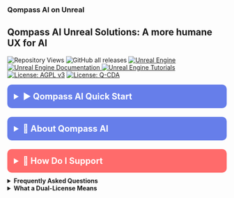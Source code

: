 <!-- /qompassai/unreal/README.md -->
<!-- ---------------------------- -->
<!-- Copyright (C) 2025 Qompass AI, All rights reserved. -->

<h3> Qompass AI on Unreal </h3>

<h2> Qompass AI Unreal Solutions: A more humane UX for AI </h2>

![Repository Views](https://komarev.com/ghpvc/?username=qompassai-unreal)
![GitHub all releases](https://img.shields.io/github/downloads/qompassai/unreal/total?style=flat-square)
<a href="https://www.unrealengine.com/">
  <img src="https://img.shields.io/badge/Unreal_Engine-0E1128?style=for-the-badge&logo=unrealengine&logoColor=white" alt="Unreal Engine">
</a>
<br>
<a href="https://docs.unrealengine.com/">
  <img src="https://img.shields.io/badge/UE_Documentation-blue?style=flat-square" alt="Unreal Engine Documentation">
</a>
<a href="https://github.com/topics/unreal-engine">
  <img src="https://img.shields.io/badge/UE_Tutorials-green?style=flat-square" alt="Unreal Engine Tutorials">
</a>
<br>
  <a href="https://www.gnu.org/licenses/agpl-3.0"><img src="https://img.shields.io/badge/License-AGPL%20v3-blue.svg" alt="License: AGPL v3"></a>
  <a href="./LICENSE-QCDA"><img src="https://img.shields.io/badge/license-Q--CDA-lightgrey.svg" alt="License: Q-CDA"></a>
</p>


<details>
  <summary style="font-size: 1.4em; font-weight: bold; padding: 15px; background: #667eea; color: white; border-radius: 10px; cursor: pointer; margin: 10px 0;">
    <strong>▶️ Qompass AI Quick Start</strong>
  </summary>
  <div style="background: #f8f9fa; padding: 15px; border-radius: 5px; margin-top: 10px; font-family: monospace;">

```bash  
curl -fsSL https://raw.githubusercontent.com/qompassai/unreal/main/scripts/quickstart.sh | sh
```
  </div>
  <blockquote style="font-size: 1.2em; line-height: 1.8; padding: 25px; background: #f8f9fa; border-left: 6px solid #667eea; border-radius: 8px; margin: 15px 0; box-shadow: 0 2px 8px rgba(0,0,0,0.1);">
    <details>
      <summary style="font-size: 1em; font-weight: bold; padding: 10px; background: #e9ecef; color: #333; border-radius: 5px; cursor: pointer; margin: 10px 0;">
        <strong>📄 We advise you read the script BEFORE running it 😉</strong>
      </summary>
      <pre style="background: #fff; padding: 15px; border-radius: 5px; border: 1px solid #ddd; overflow-x: auto;">
#!/usr/bin/env sh
# /qompassai/unreal/scripts/quickstart.sh
# Qompass AI Unreal Quickstart
# Copyright (C) 2025 Qompass AI, All rights reserved
####################################################
set -eu
OS=$(uname -s | tr '[:upper:]' '[:lower:]')
case "$OS" in
linux*)
	OS="linux"
	LOCAL="$HOME/.local"
	;;
darwin*)
	OS="macos"
	LOCAL="$HOME/.local"
	;;
msys* | mingw* | cygwin*)
	OS="windows"
	LOCAL="$USERPROFILE/.local"
	;;
*)
	echo "❌ Unsupported OS for this script."
	exit 1
	;;
esac
BIN="$LOCAL/bin"
mkdir -p "$BIN"
echo "╭─────────────────────────────────────────────╮"
echo "│   Qompass AI · Unreal Engine Quickstart     │"
echo "╰─────────────────────────────────────────────╯"
echo "  © 2025 Qompass AI. All rights reserved      "
echo
echo "Which Unreal Engine version do you want to set up?"
echo "  1) 5.6 (latest)"
echo "  2) 5.5"
echo "  3) 5.4"
echo "  4) Custom branch or tag"
echo "  q) Quit"
printf "Choose [1]: "
read -r verch
case "${verch:-1}" in
1 | "") UE_BRANCH="5.6" ;;
2) UE_BRANCH="5.5" ;;
3) UE_BRANCH="5.4" ;;
4)
	printf " Enter branch/tag: "
	read -r UE_BRANCH
	;;
q | Q) exit 0 ;;
*)
	echo "Invalid choice"
	exit 1
	;;
esac
UE_DIR="$LOCAL/UnrealEngine"
if [ ! -d "$UE_DIR" ]; then
	echo "==> Cloning Unreal Engine $UE_BRANCH into $UE_DIR ..."
	git clone -b "$UE_BRANCH" --single-branch "https://github.com/EpicGames/UnrealEngine.git" "$UE_DIR" ||
		git clone -b "$UE_BRANCH" --single-branch "git@github.com:EpicGames/UnrealEngine.git" "$UE_DIR"
else
	echo "==> Updating UE source for branch $UE_BRANCH ..."
	cd "$UE_DIR"
	git checkout "$UE_BRANCH"
	git fetch --all
fi
cd "$UE_DIR"
echo
echo "Pick platforms to build for (multi-select, e.g., 1 3 6)."
echo "  1) Linux (default)"
echo "  2) LinuxARM64"
echo "  3) Windows"
echo "  4) Mac"
echo "  5) Android"
echo "  6) iOS"
echo "  7) tvOS"
echo "  8) VisionOS"
echo "  a) All"
echo "  q) Quit"
printf "Which platform(s)? [1]: "
read -r plats
[ -z "${plats:-}" ] && plats="1"
[ "$plats" = "q" ] && exit 0
PLATFLAGS=""
PLATSDKS=""
for sel in $plats; do
	case "$sel" in
	1) PLATFLAGS="$PLATFLAGS Linux" ;;
	2) PLATFLAGS="$PLATFLAGS LinuxArm64" ;;
	3) PLATFLAGS="$PLATFLAGS Win64" ;;
	4) PLATFLAGS="$PLATFLAGS Mac" ;;
	5)
		PLATFLAGS="$PLATFLAGS Android"
		PLATSDKS="$PLATSDKS Android"
		;;
	6)
		PLATFLAGS="$PLATFLAGS IOS"
		PLATSDKS="$PLATSDKS IOS"
		;;
	7)
		PLATFLAGS="$PLATFLAGS TVOS"
		PLATSDKS="$PLATSDKS TVOS"
		;;
	8) PLATFLAGS="$PLATFLAGS VisionOS" ;;
	a | A)
		PLATFLAGS="Linux LinuxArm64 Win64 Mac Android IOS TVOS VisionOS"
		PLATSDKS="Android IOS TVOS"
		break
		;;
	*) ;;
	esac
done
echo
echo "Build system:"
echo "  1) Official Unreal Automation Tool (multi-platform, Installed Build) [default]"
echo "  2) Local developer Makefile build (for Linux devs, Editor only, fast)"
printf "Choose build system [1]: "
read -r buildsys
[ -z "$buildsys" ] && buildsys="1"
if [ "$buildsys" = "2" ]; then
	echo "==> Generating Makefiles for local developer build..."
	./GenerateProjectFiles.sh -makefiles
	echo
	echo "Makefile build menu:"
	echo "  1) Build Editor (default: Development)"
	echo "  2) Build Editor (Debug: much slower)"
	echo "  3) Build all essential tools (UnrealPak, ShaderCompileWorker, etc.)"
	echo "  4) Clean and full rebuild of Editor"
	echo "  5) Build UnrealGame"
	echo "  q) Quit"
	printf "Choose [1]: "
	read -r maketgt
	[ -z "$maketgt" ] && maketgt="1"
	echo "==> Ensuring ASP.NET Core HTTPS dev certificate is trusted for local development (if required)..."
dotnet dev-certs https --trust || {
  echo "❌ Could not trust HTTPS certificate. See https://aka.ms/dev-certs-trust for manual steps."
}
	case "$maketgt" in
	1 | "")
		echo "==> Building Unreal Editor (Development, StandardSet)..."
		make -j"$(nproc)" # "make" on its own builds the editor ("StandardSet")
		;;
	2)
		echo "==> Building Unreal Editor (Debug)..."
		make -j"$(nproc)" UnrealEditor-Linux-Debug
		;;
	3)
		echo "==> Building essential tools..."
		make -j"$(nproc)" CrashReportClient ShaderCompileWorker UnrealLightmass InterchangeWorker UnrealPak UnrealEditor
		;;
	4)
		echo "==> Cleaning and rebuilding the Editor..."
		make UnrealEditor ARGS="-clean" && make -j"$(nproc)" UnrealEditor
		;;
	5)
		echo "==> Building UnrealGame..."
		make -j"$(nproc)" UnrealGame
		;;
	q | Q)
		exit 0
		;;
	*)
		echo "Unknown choice, doing make (default)..."
		make -j"$(nproc)"
		;;
	esac
	if [ "$OS" = "linux" ]; then
		TOOLS="UnrealEditor UnrealPak ShaderCompileWorker CrashReportClient UnrealLightmass InterchangeWorker UnrealGame"
		TOOLROOT="$UE_DIR/Engine/Binaries/Linux"
		for tool in $TOOLS; do
			[ -f "$TOOLROOT/$tool" ] && ln -sf "$TOOLROOT/$tool" "$BIN/$tool" && echo "  → Symlinked $tool -> $BIN/$tool"
		done
		echo
		echo "==> Done. Run the editor with:"
		echo "cd $TOOLROOT"
		echo "./UnrealEditor"
		echo
		echo "To open a project:"
		echo "./UnrealEditor \"/path/to/YourProject.uproject\""
		echo
		echo "Append -game to run as a game, or see Unreal docs for more CLI options."
	else
		echo "Development makefile build is only implemented for Linux."
	fi
else
	echo
	echo "Choose configs (1 Development [default]   2 Debug   3 Test   4 Shipping   a All)"
	printf "Configs: "
	read -r buildconfs
	[ -z "${buildconfs:-}" ] && buildconfs="1"
	CONFVAL=""
	for sel in $buildconfs; do
		case "$sel" in
		1) CONFVAL="${CONFVAL}Development;" ;;
		2) CONFVAL="${CONFVAL}Debug;" ;;
		3) CONFVAL="${CONFVAL}Test;" ;;
		4) CONFVAL="${CONFVAL}Shipping;" ;;
		a | A)
			CONFVAL="Debug;Development;Test;Shipping"
			break
			;;
		*) ;;
		esac
	done
	CONFVAL=$(echo "$CONFVAL" | sed 's/;$//')
	echo "Enable extra build options:"
	echo "  1) Derived Data Cache (DDC)"
	echo "  2) CEF (Chromium Embedded Framework)"
	echo "  3) ISPC (Vectorization)"
	echo "  4) All"
	echo "  n) None [default]"
	printf "Features [n]: "
	read -r feat
	[ -z "$feat" ] && feat="n"
	WITH_DDC=false
	CEF3=false
	ISPC=false
	case "$feat" in
	4)
		WITH_DDC=true
		CEF3=true
		ISPC=true
		;;
	*)
		echo "$feat" | grep 1 >/dev/null && WITH_DDC=true
		echo "$feat" | grep 2 >/dev/null && CEF3=true
		echo "$feat" | grep 3 >/dev/null && ISPC=true
		;;
	esac
	echo "==> Updating submodules and prerequisites..."
	git submodule update --init --recursive
	./Setup.sh
	./GenerateProjectFiles.sh
	PLAT_SETS=""
	for pf in $PLATFLAGS; do
		PLAT_SETS="$PLAT_SETS -set:With${pf}=true"
	done
	CARGS=""
	[ "$CEF3" = "true" ] && CARGS="$CARGS -set:ExtraCompileArgs=-bCompileCEF3"
	[ "$ISPC" = "true" ] && CARGS="$CARGS -set:ExtraCompileArgs=-bCompileISPC"
	[ "$WITH_DDC" = "true" ] || WITH_DDC="false"
	echo "==> Building Unreal Engine with selected options..."
	./Engine/Build/BatchFiles/RunUAT.sh BuildGraph \
		-script=Engine/Build/InstalledEngineBuild.xml \
		-target="Make Installed Build Linux" \
		"$PLAT_SETS" \
		-set:GameConfigurations="$CONFVAL" \
		-set:WithDDC=$WITH_DDC \
		"$CARGS" \
		-set:CompileDatasmithPlugins=false \
		-set:AllowParallelExecutor=true
	echo "==> Build finished!"
	case "$OS" in
	linux)
		TOOLS="UnrealEditor UnrealPak ShaderCompileWorker"
		TOOLROOT="$UE_DIR/Engine/Binaries/Linux"
		;;
	macos)
		TOOLS="UnrealEditor UnrealPak ShaderCompileWorker UnrealVersionSelector"
		TOOLROOT="$UE_DIR/Engine/Binaries/Mac"
		;;
	windows)
		TOOLS="UnrealEditor.exe UnrealPak.exe ShaderCompileWorker.exe UnrealVersionSelector.exe"
		TOOLROOT="$UE_DIR/Engine/Binaries/Win64"
		;;
	esac
	for tool in $TOOLS; do
		src="$TOOLROOT/$tool"
		dest="$BIN/$(basename "$tool" .exe)"
		if [ -f "$src" ]; then
			ln -sf "$src" "$dest"
			echo "  → Symlinked $tool → $dest"
		else
			echo "  ⚠ Not found: $src (may not have been built for this platform)"
		fi
	done
	SETLINE="export PATH=\"$BIN:\$PATH\""
	for RCFILE in "$HOME/.bashrc" "$HOME/.zshrc" "$HOME/.profile"; do
		[ -f "$RCFILE" ] || continue
		grep -F "$SETLINE" "$RCFILE" >/dev/null 2>&1 ||
			{ printf '\n# Unreal Quickstart: Add local bin to PATH\n%s\n' "$SETLINE" >>"$RCFILE"; }
	done
	echo
	if [ -n "${PLATSDKS:-}" ]; then
		echo "SDK check results:"
		for sdk in $PLATSDKS; do
			found=0
			case "$sdk" in
			Android)
				(command -v sdkmanager >/dev/null 2>&1 || [ -d "$HOME/Android/Sdk" ]) && found=1
				;;
			IOS | TVOS)
				command -v xcodebuild >/dev/null 2>&1 && found=1
				;;
			esac
			if [ "$found" -eq 1 ]; then
				echo "  ✓ $sdk SDK found."
			else
				case "$sdk" in
				Android)
					echo "  ⚠ Android SDK not found. Install Android Studio and ensure ANDROID_HOME is set."
					;;
				IOS | TVOS)
					echo "  ⚠ Xcode or iOS/tvOS SDK not found. Install Xcode and Xcode command line tools."
					;;
				esac
			fi
		done
	fi
	echo
	echo "✅ Unreal Engine setup complete!"
	echo "  → Main editor: $BIN/UnrealEditor"
	for tool in UnrealPak ShaderCompileWorker UnrealVersionSelector; do
		[ -x "$BIN/$tool" ] && echo "  → $tool: $BIN/$tool"
	done
	echo "  → Source: $UE_DIR"
	echo "  → $BIN is in your PATH (after terminal restart)."
	echo
	echo "To launch Unreal Editor:"
	echo "  UnrealEditor"
	echo
	echo "★ You might need to install additional SDKs/platform tools as described above."
	echo "★ For advanced platform packaging/configuration, confirm in official Unreal documentation."
	echo
fi
exit 0</pre>
</details>
<p>Or, <a href="https://github.com/qompassai/unreal/blob/main/scripts/quickstart.sh" target="_blank">View the quickstart script directly</a>.</p>
</blockquote>
</details>

</blockquote>
</details>

<details>
<summary style="font-size: 1.4em; font-weight: bold; padding: 15px; background: #667eea; color: white; border-radius: 10px; cursor: pointer; margin: 10px 0;"><strong>🧭 About Qompass AI</strong></summary>
<blockquote style="font-size: 1.2em; line-height: 1.8; padding: 25px; background: #f8f9fa; border-left: 6px solid #667eea; border-radius: 8px; margin: 15px 0; box-shadow: 0 2px 8px rgba(0,0,0,0.1);">

<div align="center">
  <p>Matthew A. Porter<br>
  Former Intelligence Officer<br>
  Educator & Learner<br>
  DeepTech Founder & CEO</p>
</div>

<h3>Publications</h3>
  <p>
    <a href="https://orcid.org/0000-0002-0302-4812">
      <img src="https://img.shields.io/badge/ORCID-0000--0002--0302--4812-green?style=flat-square&logo=orcid" alt="ORCID">
    </a>
    <a href="https://www.researchgate.net/profile/Matt-Porter-7">
      <img src="https://img.shields.io/badge/ResearchGate-Open--Research-blue?style=flat-square&logo=researchgate" alt="ResearchGate">
    </a>
    <a href="https://zenodo.org/communities/qompassai">
      <img src="https://img.shields.io/badge/Zenodo-Publications-blue?style=flat-square&logo=zenodo" alt="Zenodo">
    </a>
  </p>

<h3>Developer Programs</h3>

[![NVIDIA Developer](https://img.shields.io/badge/NVIDIA-Developer_Program-76B900?style=for-the-badge\&logo=nvidia\&logoColor=white)](https://developer.nvidia.com/)
[![Meta Developer](https://img.shields.io/badge/Meta-Developer_Program-0668E1?style=for-the-badge\&logo=meta\&logoColor=white)](https://developers.facebook.com/)
[![HackerOne](https://img.shields.io/badge/-HackerOne-%23494649?style=for-the-badge\&logo=hackerone\&logoColor=white)](https://hackerone.com/phaedrusflow)
[![HuggingFace](https://img.shields.io/badge/HuggingFace-qompass-yellow?style=flat-square\&logo=huggingface)](https://huggingface.co/qompass)
[![Epic Games Developer](https://img.shields.io/badge/Epic_Games-Developer_Program-313131?style=for-the-badge\&logo=epic-games\&logoColor=white)](https://dev.epicgames.com/)

<h3>Professional Profiles</h3>
  <p>
    <a href="https://www.linkedin.com/in/matt-a-porter-103535224/">
      <img src="https://img.shields.io/badge/LinkedIn-Matt--Porter-blue?style=flat-square&logo=linkedin" alt="Personal LinkedIn">
    </a>
    <a href="https://www.linkedin.com/company/95058568/">
      <img src="https://img.shields.io/badge/LinkedIn-Qompass--AI-blue?style=flat-square&logo=linkedin" alt="Startup LinkedIn">
    </a>
  </p>

<h3>Social Media</h3>
  <p>
    <a href="https://twitter.com/PhaedrusFlow">
      <img src="https://img.shields.io/badge/Twitter-@PhaedrusFlow-blue?style=flat-square&logo=twitter" alt="X/Twitter">
    </a>
    <a href="https://www.instagram.com/phaedrusflow">
      <img src="https://img.shields.io/badge/Instagram-phaedrusflow-purple?style=flat-square&logo=instagram" alt="Instagram">
    </a>
    <a href="https://www.youtube.com/@qompassai">
      <img src="https://img.shields.io/badge/YouTube-QompassAI-red?style=flat-square&logo=youtube" alt="Qompass AI YouTube">
    </a>
  </p>

</blockquote>
</details>

<details>
<summary style="font-size: 1.4em; font-weight: bold; padding: 15px; background: #ff6b6b; color: white; border-radius: 10px; cursor: pointer; margin: 10px 0;"><strong>🤝 How Do I Support</strong></summary>
<blockquote style="font-size: 1.2em; line-height: 1.8; padding: 25px; background: #fff5f5; border-left: 6px solid #ff6b6b; border-radius: 8px; margin: 15px 0; box-shadow: 0 2px 8px rgba(0,0,0,0.1);">

<div align="center">

<table>
<tr>
<th align="center">🏛️ Qompass AI Pre-Seed Funding 2023-2025</th>
<th align="center">🏆 Amount</th>
<th align="center">📅 Date</th>
</tr>
<tr>
<td><a href="https://github.com/qompassai/r4r" title="RJOS/Zimmer Biomet Research Grant Repository">RJOS/Zimmer Biomet Research Grant</a></td>
<td align="center">$30,000</td>
<td align="center">March 2024</td>
</tr>
<tr>
<td><a href="https://github.com/qompassai/PathFinders" title="GitHub Repository">Pathfinders Intern Program</a><br>
<small><a href="https://www.linkedin.com/posts/evergreenbio_bioscience-internships-workforcedevelopment-activity-7253166461416812544-uWUM/" target="_blank">View on LinkedIn</a></small></td>
<td align="center">$2,000</td>
<td align="center">October 2024</td>
</tr>
</table>

<br>
<h4>🤝 How To Support Our Mission</h4>

[![GitHub Sponsors](https://img.shields.io/badge/GitHub-Sponsor-EA4AAA?style=for-the-badge\&logo=github-sponsors\&logoColor=white)](https://github.com/sponsors/phaedrusflow)
[![Patreon](https://img.shields.io/badge/Patreon-Support-F96854?style=for-the-badge\&logo=patreon\&logoColor=white)](https://patreon.com/qompassai)
[![Liberapay](https://img.shields.io/badge/Liberapay-Donate-F6C915?style=for-the-badge\&logo=liberapay\&logoColor=black)](https://liberapay.com/qompassai)
[![Open Collective](https://img.shields.io/badge/Open%20Collective-Support-7FADF2?style=for-the-badge\&logo=opencollective\&logoColor=white)](https://opencollective.com/qompassai)
[![Buy Me A Coffee](https://img.shields.io/badge/Buy%20Me%20A%20Coffee-Support-FFDD00?style=for-the-badge\&logo=buy-me-a-coffee\&logoColor=black)](https://www.buymeacoffee.com/phaedrusflow)

<details markdown="1">
<summary><strong>🔐 Cryptocurrency Donations</strong></summary>

**Monero (XMR):**

<div align="center">
  <img src="https://raw.githubusercontent.com/qompassai/svg/main/assets/monero-qr.svg" alt="Monero QR Code" width="180">
</div>

<div style="margin: 10px 0;">
    <code>42HGspSFJQ4MjM5ZusAiKZj9JZWhfNgVraKb1eGCsHoC6QJqpo2ERCBZDhhKfByVjECernQ6KeZwFcnq8hVwTTnD8v4PzyH</code>
  </div>

<button onclick="navigator.clipboard.writeText('42HGspSFJQ4MjM5ZusAiKZj9JZWhfNgVraKb1eGCsHoC6QJqpo2ERCBZDhhKfByVjECernQ6KeZwFcnq8hVwTTnD8v4PzyH')" style="padding: 6px 12px; background: #FF6600; color: white; border: none; border-radius: 4px; cursor: pointer;">
    📋 Copy Address
  </button>
<p><i>Funding helps us continue our research at the intersection of AI, healthcare, and education</i></p>

</blockquote>
</details>
</details>

<details id="FAQ">
  <summary><strong>Frequently Asked Questions</strong></summary>

### Q: How do you mitigate against bias?

**TLDR - we do math to make AI ethically useful**

### A: We delineate between mathematical bias (MB) - a fundamental parameter in neural network equations - and algorithmic/social bias (ASB). While MB is optimized during model training through backpropagation, ASB requires careful consideration of data sources, model architecture, and deployment strategies. We implement attention mechanisms for improved input processing and use legal open-source data and secure web-search APIs to help mitigate ASB.

[AAMC AI Guidelines | One way to align AI against ASB](https://www.aamc.org/about-us/mission-areas/medical-education/principles-ai-use)

### AI Math at a glance

## Forward Propagation Algorithm

$$
y = w_1x_1 + w_2x_2 + ... + w_nx_n + b
$$

Where:

- $y$ represents the model output
- $(x_1, x_2, ..., x_n)$ are input features
- $(w_1, w_2, ..., w_n)$ are feature weights
- $b$ is the bias term

### Neural Network Activation

For neural networks, the bias term is incorporated before activation:

$$
z = \\sum\_{i=1}^{n} w_ix_i + b
$$

$$
a = \\sigma(z)
$$

Where:

- $z$ is the weighted sum plus bias
- $a$ is the activation output
- $\\sigma$ is the activation function

### Attention Mechanism- aka what makes the Transformer (The "T" in ChatGPT) powerful

- [Attention High level overview video](https://www.youtube.com/watch?v=fjJOgb-E41w)

- [Attention Is All You Need Arxiv Paper](https://arxiv.org/abs/1706.03762)

The Attention mechanism equation is:

$$
\\text{Attention}(Q, K, V) = \\text{softmax}\\left( \\frac{QK^T}{\\sqrt{d_k}} \\right) V
$$

Where:

- $Q$ represents the Query matrix
- $K$ represents the Key matrix
- $V$ represents the Value matrix
- $d_k$ is the dimension of the key vectors
- $\\text{softmax}(\\cdot)$ normalizes scores to sum to 1

### Q: Do I have to buy a Linux computer to use this? I don't have time for that!

### A: No. You can run Linux and/or the tools we share alongside your existing operating system:

- Windows users can use Windows Subsystem for Linux [WSL](https://learn.microsoft.com/en-us/windows/wsl/install)
- Mac users can use [Homebrew](https://brew.sh/)
- The code-base instructions were developed with both beginners and advanced users in mind.

### Q: Do you have to get a masters in AI?

### A: Not if you don't want to. To get competent enough to get past ChatGPT dependence at least, you just need a computer and a beginning's mindset. Huggingface is a good place to start.

- [Huggingface](https://docs.google.com/presentation/d/1IkzESdOwdmwvPxIELYJi8--K3EZ98_cL6c5ZcLKSyVg/edit#slide=id.p)

### Q: What makes a "small" AI model?

### A: AI models ~=10 billion(10B) parameters and below. For comparison, OpenAI's GPT4o contains approximately 200B parameters.

</details>

<details id="Dual-License Notice">
  <summary><strong>What a Dual-License Means</strong></summary>

### Protection for Vulnerable Populations

The dual licensing aims to address the cybersecurity gap that disproportionately affects underserved populations. As highlighted by recent attacks<sup><a href="#ref1">[1]</a></sup>, low-income residents, seniors, and foreign language speakers face higher-than-average risks of being victims of cyberattacks. By offering both open-source and commercial licensing options, we encourage the development of cybersecurity solutions that can reach these vulnerable groups while also enabling sustainable development and support.

### Preventing Malicious Use

The AGPL-3.0 license ensures that any modifications to the software remain open source, preventing bad actors from creating closed-source variants that could be used for exploitation. This is especially crucial given the rising threats to vulnerable communities, including children in educational settings. The attack on Minneapolis Public Schools, which resulted in the leak of 300,000 files and a $1 million ransom demand, highlights the importance of transparency and security<sup><a href="#ref8">[8]</a></sup>.

### Addressing Cybersecurity in Critical Sectors

The commercial license option allows for tailored solutions in critical sectors such as healthcare, which has seen significant impacts from cyberattacks. For example, the recent Change Healthcare attack<sup><a href="#ref4">[4]</a></sup> affected millions of Americans and caused widespread disruption for hospitals and other providers. In January 2025, CISA<sup><a href="#ref2">[2]</a></sup> and FDA<sup><a href="#ref3">[3]</a></sup> jointly warned of critical backdoor vulnerabilities in Contec CMS8000 patient monitors, revealing how medical devices could be compromised for unauthorized remote access and patient data manipulation.

### Supporting Cybersecurity Awareness

The dual licensing model supports initiatives like the Cybersecurity and Infrastructure Security Agency (CISA) efforts to improve cybersecurity awareness<sup><a href="#ref7">[7]</a></sup> in "target rich" sectors, including K-12 education<sup><a href="#ref5">[5]</a></sup>. By allowing both open-source and commercial use, we aim to facilitate the development of tools that support these critical awareness and protection efforts.

### Bridging the Digital Divide

The unfortunate reality is that too many individuals and organizations have gone into a frenzy in every facet of our daily lives<sup><a href="#ref6">[6]</a></sup>. These unfortunate folks identify themselves with their talk of "10X" returns and building towards Artificial General Intelligence aka "AGI" while offering GPT wrappers. Our dual licensing approach aims to acknowledge this deeply concerning predatory paradigm with clear eyes while still operating to bring the best parts of the open-source community with our services and solutions.

### Recent Cybersecurity Attacks

Recent attacks underscore the importance of robust cybersecurity measures:

- The Change Healthcare cyberattack in February 2024 affected millions of Americans and caused significant disruption to healthcare providers.
- The White House and Congress jointly designated October 2024 as Cybersecurity Awareness Month. This designation comes with over 100 actions that align the Federal government and public/private sector partners are taking to help every man, woman, and child to safely navigate the age of AI.

By offering both open source and commercial licensing options, we strive to create a balance that promotes innovation and accessibility. We address the complex cybersecurity challenges faced by vulnerable populations and critical infrastructure sectors as the foundation of our solutions, not an afterthought.

### References

<div id="footnotes">
<p id="ref1"><strong>[1]</strong> <a href="https://www.whitehouse.gov/briefing-room/statements-releases/2024/10/02/international-counter-ransomware-initiative-2024-joint-statement/">International Counter Ransomware Initiative 2024 Joint Statement</a></p>

<p id="ref2"><strong>[2]</strong> <a href="https://www.cisa.gov/sites/default/files/2025-01/fact-sheet-contec-cms8000-contains-a-backdoor-508c.pdf">Contec CMS8000 Contains a Backdoor</a></p>

<p id="ref3"><strong>[3]</strong> <a href="https://www.aha.org/news/headline/2025-01-31-cisa-fda-warn-vulnerabilities-contec-patient-monitors">CISA, FDA warn of vulnerabilities in Contec patient monitors</a></p>

<p id="ref4"><strong>[4]</strong> <a href="https://www.chiefhealthcareexecutive.com/view/the-top-10-health-data-breaches-of-the-first-half-of-2024">The Top 10 Health Data Breaches of the First Half of 2024</a></p>

<p id="ref5"><strong>[5]</strong> <a href="https://www.cisa.gov/K12Cybersecurity">CISA's K-12 Cybersecurity Initiatives</a></p>

<p id="ref6"><strong>[6]</strong> <a href="https://www.ftc.gov/business-guidance/blog/2024/09/operation-ai-comply-continuing-crackdown-overpromises-ai-related-lies">Federal Trade Commission Operation AI Comply: continuing the crackdown on overpromises and AI-related lies</a></p>

<p id="ref7"><strong>[7]</strong> <a href="https://www.whitehouse.gov/briefing-room/presidential-actions/2024/09/30/a-proclamation-on-cybersecurity-awareness-month-2024/">A Proclamation on Cybersecurity Awareness Month, 2024</a></p>

<p id="ref8"><strong>[8]</strong> <a href="https://therecord.media/minneapolis-schools-say-data-breach-affected-100000/">Minneapolis school district says data breach affected more than 100,000 people</a></p>
</div>
</details>

